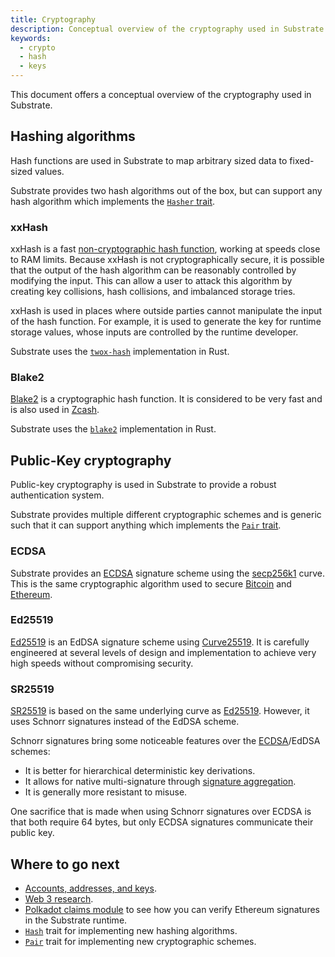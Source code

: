 ```yaml
---
title: Cryptography
description: Conceptual overview of the cryptography used in Substrate.
keywords:
  - crypto
  - hash
  - keys
---
```


This document offers a conceptual overview of the cryptography used in Substrate.

## Hashing algorithms

Hash functions are used in Substrate to map arbitrary sized data to fixed-sized values.

Substrate provides two hash algorithms out of the box, but can support any hash algorithm which
implements the [`Hasher` trait](https://paritytech.github.io/substrate/master/sp_core/trait.Hasher.html).

### xxHash

xxHash is a fast [non-cryptographic hash function](https://en.wikipedia.org/wiki/Hash_function), working at speeds close to RAM limits.
Because xxHash is not cryptographically secure, it is possible that the output of the hash algorithm can be reasonably controlled by modifying the input.
This can allow a user to attack this algorithm by creating key collisions, hash collisions, and imbalanced storage tries.

xxHash is used in places where outside parties cannot manipulate the input of the hash function.
For example, it is used to generate the key for runtime storage values, whose inputs are controlled by the runtime developer.

Substrate uses the [`twox-hash`](https://github.com/shepmaster/twox-hash) implementation in Rust.

### Blake2

[Blake2](<https://en.wikipedia.org/wiki/BLAKE_(hash_function)#BLAKE2>) is a cryptographic hash function.
It is considered to be very fast and is also used in [Zcash](https://en.wikipedia.org/wiki/Zcash).

Substrate uses the [`blake2`](https://docs.rs/blake2/) implementation in Rust.

## Public-Key cryptography

Public-key cryptography is used in Substrate to provide a robust authentication system.

Substrate provides multiple different cryptographic schemes and is generic such that it can support anything which implements the [`Pair` trait](https://paritytech.github.io/substrate/master/sp_core/crypto/trait.Pair.html).

### ECDSA

Substrate provides an [ECDSA](https://en.wikipedia.org/wiki/Elliptic_Curve_Digital_Signature_Algorithm) signature scheme using the [secp256k1](https://en.bitcoin.it/wiki/Secp256k1) curve.
This is the same cryptographic algorithm used to secure [Bitcoin](https://en.wikipedia.org/wiki/Bitcoin) and [Ethereum](https://en.wikipedia.org/wiki/Ethereum).

### Ed25519

[Ed25519](https://en.wikipedia.org/wiki/EdDSA#Ed25519) is an EdDSA signature scheme using [Curve25519](https://en.wikipedia.org/wiki/Curve25519).
It is carefully engineered at several levels of design and implementation to achieve very high speeds without compromising security.

### SR25519

[SR25519](https://research.web3.foundation/en/latest/polkadot/keys/1-accounts-more.html) is based on the same underlying curve as [Ed25519](#ed25519).
However, it uses Schnorr signatures instead of the EdDSA scheme.

Schnorr signatures bring some noticeable features over the [ECDSA](#ecdsa)/EdDSA schemes:

- It is better for hierarchical deterministic key derivations.
- It allows for native multi-signature through [signature aggregation](https://bitcoincore.org/en/2017/03/23/schnorr-signature-aggregation/).
- It is generally more resistant to misuse.

One sacrifice that is made when using Schnorr signatures over ECDSA is that both require 64 bytes, but only ECDSA signatures communicate their public key.

## Where to go next

- [Accounts, addresses, and keys](/fundamentals/accounts-addresses-keys).
- [Web 3 research](https://research.web3.foundation).
- [Polkadot claims module](https://github.com/paritytech/polkadot/blob/master/runtime/common/src/claims.rs) to see how you can verify Ethereum signatures in the Substrate runtime.
- [`Hash`](https://paritytech.github.io/substrate/master/sp_runtime/traits/trait.Hash.html) trait for implementing new hashing algorithms.
- [`Pair`](https://paritytech.github.io/substrate/master/sp_core/crypto/trait.Pair.html) trait for implementing new cryptographic schemes.
